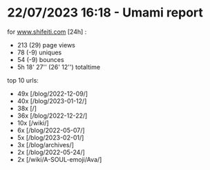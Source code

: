 # 22/07/2023 16:18 - Umami report
for www.shifeiti.com [24h] :

 - 213 (29) page views
 - 78 (-9) uniques
 - 54 (-9) bounces
 - 5h 18' 27'' (26' 12'') totaltime


top 10 urls:
 - 49x [/blog/2022-12-09/]
 - 40x [/blog/2023-01-12/]
 - 38x [/]
 - 36x [/blog/2022-12-22/]
 - 10x [/wiki/]
 - 6x [/blog/2022-05-07/]
 - 5x [/blog/2023-02-01/]
 - 3x [/blog/archives/]
 - 2x [/blog/2022-05-24/]
 - 2x [/wiki/A-SOUL-emoji/Ava/]


